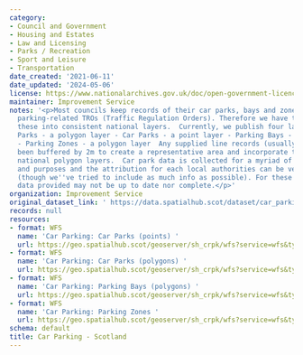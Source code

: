 ```yaml
---
category:
- Council and Government
- Housing and Estates
- Law and Licensing
- Parks / Recreation
- Sport and Leisure
- Transportation
date_created: '2021-06-11'
date_updated: '2024-05-06'
license: https://www.nationalarchives.gov.uk/doc/open-government-licence/version/3/
maintainer: Improvement Service
notes: '<p>Most councils keep records of their car parks, bays and zones, including
  parking-related TROs (Traffic Regulation Orders). Therefore we have tried to compile
  these into consistent national layers.  Currently, we publish four layers: - Car
  Parks - a polygon layer - Car Parks - a point layer - Parking Bays - a polygon layer
  - Parking Zones - a polygon layer  Any supplied line records (usually TROs) have
  been buffered by 2m to create a representative area and incorporate them into the
  national polygon layers.  Car park data is collected for a myriad of different reasons
  and purposes and the attribution for each local authorities can be very different
  (though we''ve tried to include as much info as possible). For these reasons the
  data provided may not be up to date nor complete.</p>'
organization: Improvement Service
original_dataset_link: ' https://data.spatialhub.scot/dataset/car_parking-is'
records: null
resources:
- format: WFS
  name: 'Car Parking: Car Parks (points) '
  url: https://geo.spatialhub.scot/geoserver/sh_crpk/wfs?service=wfs&typeName=sh_crpk:pub_crpkcppnt
- format: WFS
  name: 'Car Parking: Car Parks (polygons) '
  url: https://geo.spatialhub.scot/geoserver/sh_crpk/wfs?service=wfs&typeName=sh_crpk:pub_crpkcppol
- format: WFS
  name: 'Car Parking: Parking Bays (polygons) '
  url: https://geo.spatialhub.scot/geoserver/sh_crpk/wfs?service=wfs&typeName=sh_crpk:pub_crpkpbpol
- format: WFS
  name: 'Car Parking: Parking Zones '
  url: https://geo.spatialhub.scot/geoserver/sh_crpk/wfs?service=wfs&typeName=sh_crpk:pub_crpkpz
schema: default
title: Car Parking - Scotland
---
```

